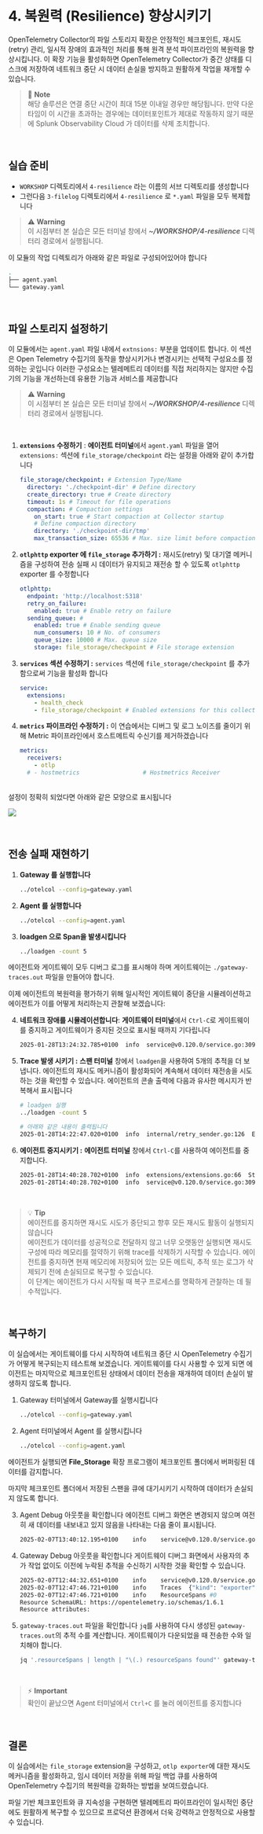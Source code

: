 # 4. 복원력 (Resilience) 향상시키기

OpenTelemetry Collector의 파일 스토리지 확장은 안정적인 체크포인트, 재시도(retry) 관리, 일시적 장애의 효과적인 처리를 통해 원격 분석 파이프라인의 복원력을 향상시킵니다.
이 확장 기능을 활성화하면 OpenTelemetry Collector가 중간 상태를 디스크에 저장하여 네트워크 중단 시 데이터 손실을 방지하고 원활하게 작업을 재개할 수 있습니다.

> 📝 **Note** <br>
> 해당 솔루션은 연결 중단 시간이 최대 15분 이내일 경우만 해당됩니다. 만약 다운타임이 이 시간을 초과하는 경우에는 데이터포인트가 제대로 작동하지 않기 때문에 Splunk Observability Cloud 가 데이터를 삭제 조치합니다.

<br>

## 실습 준비

- `WORKSHOP` 디렉토리에서 `4-resilience` 라는 이름의 서브 디렉토리를 생성합니다
- 그런다음 `3-filelog` 디렉토리에서 `4-resilience` 로 `*.yaml` 파일을 모두 복제합니다
  <br>

> ⚠️ **Warning** <br>
> 이 시점부터 본 실습은 모든 터미널 창에서 **_~/WORKSHOP/4-resilience_** 디렉터리 경로에서 실행됩니다.

이 모듈의 작업 디렉토리가 아래와 같은 파일로 구성되어있어야 합니다

```bash
.
├── agent.yaml
└── gateway.yaml
```

<br>

## 파일 스토리지 설정하기

이 모듈에서는 `agent.yaml` 파일 내에서 `extnsions:` 부분을 업데이트 합니다. 이 섹션은 Open Telemetry 수집기의 동작을 향상시키거나 변경시키는 선택적 구성요소를 정의하는 곳입니다
이러한 구성요소는 텔레메트리 데이터를 직접 처리하지는 않지만 수집기의 기능을 개선하는데 유용한 기능과 서비스를 제공합니다
<br>

> ⚠️ **Warning** <br>
> 이 시점부터 본 실습은 모든 터미널 창에서 **_~/WORKSHOP/4-resilience_** 디렉터리 경로에서 실행됩니다.

<br>

1. **`extensions` 수정하기** : **에이전트 터미널**에서 `agent.yaml` 파일을 열어 `extensions:` 섹션에 `file_storage/checkpoint` 라는 설정을 아래와 같이 추가합니다

   ```yaml
   file_storage/checkpoint: # Extension Type/Name
     directory: './checkpoint-dir' # Define directory
     create_directory: true # Create directory
     timeout: 1s # Timeout for file operations
     compaction: # Compaction settings
       on_start: true # Start compaction at Collector startup
       # Define compaction directory
       directory: './checkpoint-dir/tmp'
       max_transaction_size: 65536 # Max. size limit before compaction occurs
   ```

2. **`otlphttp` exporter 에 `file_storage` 추가하기 :** 재시도(retry) 및 대기열 메커니즘을 구성하여 전송 실패 시 데이터가 유지되고 재전송 할 수 있도록 `otlphttp` exporter 를 수정합니다

   ```yaml
   otlphttp:
     endpoint: 'http://localhost:5318'
     retry_on_failure:
       enabled: true # Enable retry on failure
     sending_queue: #
       enabled: true # Enable sending queue
       num_consumers: 10 # No. of consumers
       queue_size: 10000 # Max. queue size
       storage: file_storage/checkpoint # File storage extension
   ```

3. **`services` 섹션 수정하기 :** `services` 섹션에 `file_storage/checkpoint` 를 추가함으로써 기능을 활성화 합니다

   ```yaml
   service:
     extensions:
       - health_check
       - file_storage/checkpoint # Enabled extensions for this collector
   ```

4. **`metrics` 파이프라인 수정하기 :** 이 연습에서는 디버그 및 로그 노이즈를 줄이기 위해 Metric 파이프라인에서 호스트메트릭 수신기를 제거하겠습니다

   ```yaml
   metrics:
     receivers:
       - otlp
     # - hostmetrics                  # Hostmetrics Receiver
   ```

<br>
설정이 정확히 되었다면 아래와 같은 모양으로 표시됩니다

![](../../images/3-advancedConfig/3-4-filestorage.jpg)

<br>

## 전송 실패 재현하기

1. **Gateway 를 실행합니다**

   ```bash
   ../otelcol --config=gateway.yaml
   ```

2. **Agent 를 실행합니다**

   ```bash
   ../otelcol --config=agent.yaml
   ```

3. **loadgen 으로 Span을 발생시킵니다**

   ```bash
   ../loadgen -count 5
   ```

에이전트와 게이트웨이 모두 디버그 로그를 표시해야 하며 게이트웨이는 `./gateway-traces.out` 파일을 만들어야 합니다.

이제 에이전트의 복원력을 평가하기 위해 일시적인 게이트웨이 중단을 시뮬레이션하고 에이전트가 이를 어떻게 처리하는지 관찰해 보겠습니다:

4. **네트워크 장애를 시뮬레이션합니다**: **게이트웨이 터미널**에서 `Ctrl-C`로 게이트웨이를 중지하고 게이트웨이가 중지된 것으로 표시될 때까지 기다립니다

   ```bash
   2025-01-28T13:24:32.785+0100  info  service@v0.120.0/service.go:309  Shutdown complete.
   ```

5. **Trace 발생 시키기 :** **스팬 터미널** 창에서 `loadgen`을 사용하여 5개의 추적을 더 보냅니다.
   에이전트의 재시도 메커니즘이 활성화되어 계속해서 데이터 재전송을 시도하는 것을 확인할 수 있습니다. 에이전트의 콘솔 출력에 다음과 유사한 메시지가 반복해서 표시됩니다

   ```bash
   # loadgen 실행
   ../loadgen -count 5

   # 아래와 같은 내용이 출력됩니다
   2025-01-28T14:22:47.020+0100  info  internal/retry_sender.go:126  Exporting failed. Will retry the request after interval.  {"kind": "exporter", "data_type": "traces", "name": "otlphttp", "error": "failed to make an HTTP request: Post \"http://localhost:5318/v1/traces\": dial tcp 127.0.0.1:5318: connect: connection refused", "interval": "9.471474933s"}
   ```

6. **에이전트 중지시키기 :** **에이전트 터미널** 창에서 `Ctrl-C`를 사용하여 에이전트를 중지합니다.

   ```bash
   2025-01-28T14:40:28.702+0100  info  extensions/extensions.go:66  Stopping extensions...
   2025-01-28T14:40:28.702+0100  info  service@v0.120.0/service.go:309  Shutdown complete.
   ```

   <br>

> 💡 **Tip** <br>
> 에이전트를 중지하면 재시도 시도가 중단되고 향후 모든 재시도 활동이 실행되지 않습니다 <br>
> 에이전트가 데이터를 성공적으로 전달하지 않고 너무 오랫동안 실행되면 재시도 구성에 따라 메모리를 절약하기 위해 trace를 삭제하기 시작할 수 있습니다. 에이전트를 중지하면 현재 메모리에 저장되어 있는 모든 메트릭, 추적 또는 로그가 삭제되기 전에 손실되므로 복구할 수 있습니다. <br>
> 이 단계는 에이전트가 다시 시작될 때 복구 프로세스를 명확하게 관찰하는 데 필수적입니다.

<br>

## 복구하기

이 실습에서는 게이트웨이를 다시 시작하여 네트워크 중단 시 OpenTelemetry 수집기가 어떻게 복구되는지 테스트해 보겠습니다. 게이트웨이를 다시 사용할 수 있게 되면 에이전트는 마지막으로 체크포인트된 상태에서 데이터 전송을 재개하여 데이터 손실이 발생하지 않도록 합니다.

1. Gateway 터미널에서 Gateway를 실행시킵니다

   ```bash
   ../otelcol --config=gateway.yaml
   ```

2. Agent 터미널에서 Agent 를 실행시킵니다

   ```bash
   ../otelcol --config=agent.yaml
   ```

에이전트가 실행되면 **File_Storage** 확장 프로그램이 체크포인트 폴더에서 버퍼링된 데이터를 감지합니다.

마지막 체크포인트 폴더에서 저장된 스팬을 큐에 대기시키기 시작하여 데이터가 손실되지 않도록 합니다.

3. Agent Debug 아웃풋을 확인합니다
   에이전트 디버그 화면은 변경되지 않으며 여전히 새 데이터를 내보내고 있지 않음을 나타내는 다음 줄이 표시됩니다.

   ```bash
   2025-02-07T13:40:12.195+0100    info    service@v0.120.0/service.go:253 Everything is ready. Begin running and processing data.
   ```

4. Gateway Debug 아웃풋을 확인합니다
   게이트웨이 디버그 화면에서 사용자의 추가 작업 없이도 이전에 누락된 추적을 수신하기 시작한 것을 확인할 수 있습니다.

   ```bash
   2025-02-07T12:44:32.651+0100    info    service@v0.120.0/service.go:253 Everything is ready. Begin running and processing data.
   2025-02-07T12:47:46.721+0100    info    Traces  {"kind": "exporter", "data_type": "traces", "name": "debug", "resource spans": 4, "spans": 4}
   2025-02-07T12:47:46.721+0100    info    ResourceSpans #0
   Resource SchemaURL: https://opentelemetry.io/schemas/1.6.1
   Resource attributes:
   ```

5. `gateway-traces.out` 파일을 확인합니다
   `jq`를 사용하여 다시 생성된 `gateway-traces.out`의 추적 수를 계산합니다. 게이트웨이가 다운되었을 때 전송한 수와 일치해야 합니다.

   ```bash
   jq '.resourceSpans | length | "\(.) resourceSpans found"' gateway-traces.out
   ```

      <br>

> ⚡ **Important** <br>
> 확인이 끝났으면 Agent 터미널에서 `Ctrl+C` 를 눌러 에이전트를 중지합니다

<br>

## 결론

이 실습에서는 `file_storage` extension을 구성하고, `otlp exporter`에 대한 재시도 메커니즘을 활성화하고, 임시 데이터 저장을 위해 파일 백업 큐를 사용하여 OpenTelemetry 수집기의 복원력을 강화하는 방법을 보여드렸습니다.

파일 기반 체크포인트와 큐 지속성을 구현하면 텔레메트리 파이프라인이 일시적인 중단에도 원활하게 복구할 수 있으므로 프로덕션 환경에서 더욱 강력하고 안정적으로 사용할 수 있습니다.
